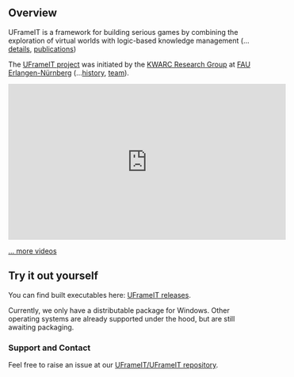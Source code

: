 ## Overview

UFrameIT is a framework for building serious games by combining the exploration of virtual
worlds with logic-based knowledge management (... [details](framework), [publications](https://kwarc.github.io/bibs/frameit/))

The [UFrameIT project](https://kwarc.info/systems/frameit) was initiated by the [KWARC Research Group](https://kwarc.info) at
[FAU Erlangen-Nürnberg](https://fau.de) (...[history](history), [team](people)). 

<iframe width="560" height="315" src="https://www.youtube.com/embed/98D2PYgflPw" frameborder="0" allow="accelerometer; autoplay; encrypted-media; gyroscope; picture-in-picture" allowfullscreen></iframe>

[... more videos](demos)

## Try it out yourself

You can find built executables here: [UFrameIT releases](https://github.com/UFrameIT/UFrameIT/releases).

Currently, we only have a distributable package for Windows. Other operating systems are already supported under the hood, but are still awaiting packaging.

### Support and Contact

Feel free to raise an issue at our [UFrameIT/UFrameIT repository](https://github.com/UFrameIT/UFrameIT/issues).
